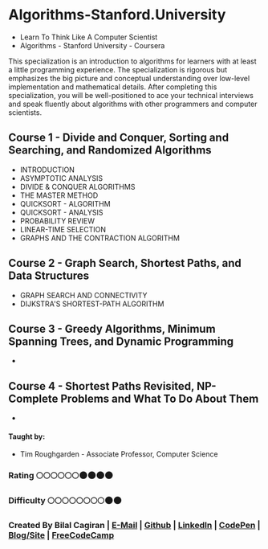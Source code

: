 # Algorithms-Stanford.University
* Learn To Think Like A Computer Scientist 
* Algorithms - Stanford University - Coursera

 This specialization is an introduction to algorithms for learners with at least a little programming experience. The specialization is rigorous but emphasizes the big picture and conceptual understanding over low-level implementation and mathematical details. After completing this specialization, you will be well-positioned to ace your technical interviews and speak fluently about algorithms with other programmers and computer scientists.

## Course 1 - Divide and Conquer, Sorting and Searching, and Randomized Algorithms
* INTRODUCTION
* ASYMPTOTIC ANALYSIS
* DIVIDE & CONQUER ALGORITHMS
* THE MASTER METHOD
* QUICKSORT - ALGORITHM
* QUICKSORT - ANALYSIS
* PROBABILITY REVIEW
* LINEAR-TIME SELECTION
* GRAPHS AND THE CONTRACTION ALGORITHM

## Course 2 - Graph Search, Shortest Paths, and Data Structures
* GRAPH SEARCH AND CONNECTIVITY 
* DIJKSTRA'S SHORTEST-PATH ALGORITHM

## Course 3 - Greedy Algorithms, Minimum Spanning Trees, and Dynamic Programming
* 

## Course 4 - Shortest Paths Revisited, NP-Complete Problems and What To Do About Them
* 


#### Taught by: 
*  Tim Roughgarden - Associate Professor, Computer Science

### Rating     :full_moon::full_moon::full_moon::full_moon::full_moon::full_moon::new_moon::new_moon::new_moon::new_moon:
### Difficulty :full_moon::full_moon::full_moon::full_moon::full_moon::full_moon::full_moon::full_moon::new_moon::new_moon:

### Created By Bilal Cagiran | [E-Mail](mailto:bcagiran@hotmail.com) | [Github](https://github.com/extwiii/) | [LinkedIn](https://linkedin.com/in/bilalcagiran) | [CodePen](http://codepen.io/extwiii/) | [Blog/Site](http://bilalcagiran.com) | [FreeCodeCamp](https://www.freecodecamp.com/extwiii) 
